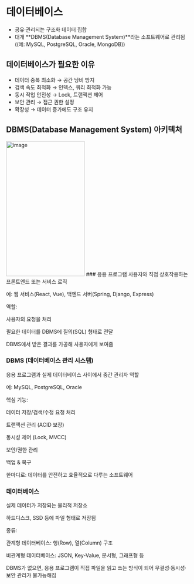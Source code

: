 # 데이터베이스
- 공유·관리되는 구조화 데이터 집합
- 대개 **DBMS(Database Management System)**라는 소프트웨어로 관리됨 ((예: MySQL, PostgreSQL, Oracle, MongoDB))
## 데이터베이스가 필요한 이유
- 데이터 중복 최소화 → 공간 낭비 방지
- 검색 속도 최적화 → 인덱스, 쿼리 최적화 가능
- 동시 작업 안전성 → Lock, 트랜잭션 제어
- 보안 관리 → 접근 권한 설정
- 확장성 → 데이터 증가에도 구조 유지

## DBMS(Database Management System) 아키텍처
<img width="214" height="367" alt="image" src="https://github.com/user-attachments/assets/9ce4017d-cf52-4a87-ad9f-85868fad7f08" />
### 응용 프로그램
사용자와 직접 상호작용하는 프론트엔드 또는 서비스 로직

예: 웹 서비스(React, Vue), 백엔드 서버(Spring, Django, Express)

역할:

사용자의 요청을 처리

필요한 데이터를 DBMS에 질의(SQL) 형태로 전달

DBMS에서 받은 결과를 가공해 사용자에게 보여줌

### DBMS (데이터베이스 관리 시스템)
응용 프로그램과 실제 데이터베이스 사이에서 중간 관리자 역할

예: MySQL, PostgreSQL, Oracle

핵심 기능:

데이터 저장/검색/수정 요청 처리

트랜잭션 관리 (ACID 보장)

동시성 제어 (Lock, MVCC)

보안/권한 관리

백업 & 복구

한마디로: 데이터를 안전하고 효율적으로 다루는 소프트웨어

### 데이터베이스
실제 데이터가 저장되는 물리적 저장소

하드디스크, SSD 등에 파일 형태로 저장됨

종류:

관계형 데이터베이스: 행(Row), 열(Column) 구조

비관계형 데이터베이스: JSON, Key-Value, 문서형, 그래프형 등

DBMS가 없으면, 응용 프로그램이 직접 파일을 읽고 쓰는 방식이 되어 무결성·동시성·보안 관리가 불가능해짐
